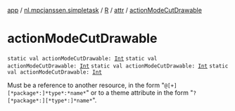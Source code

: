 [app](../../../index.md) / [nl.mpcjanssen.simpletask](../../index.md) / [R](../index.md) / [attr](index.md) / [actionModeCutDrawable](.)

# actionModeCutDrawable

`static val actionModeCutDrawable: `[`Int`](https://kotlinlang.org/api/latest/jvm/stdlib/kotlin/-int/index.html)
`static val actionModeCutDrawable: `[`Int`](https://kotlinlang.org/api/latest/jvm/stdlib/kotlin/-int/index.html)
`static val actionModeCutDrawable: `[`Int`](https://kotlinlang.org/api/latest/jvm/stdlib/kotlin/-int/index.html)
`static val actionModeCutDrawable: `[`Int`](https://kotlinlang.org/api/latest/jvm/stdlib/kotlin/-int/index.html)

Must be a reference to another resource, in the form "`@[+][*package*:]*type*:*name*`" or to a theme attribute in the form "`?[*package*:][*type*:]*name*`".

